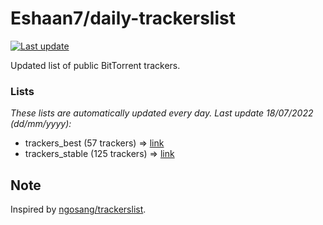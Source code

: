 
# Eshaan7/daily-trackerslist 

[![Last update](https://img.shields.io/badge/Last%20update-18/07/2022-blue.svg)](#)

Updated list of public BitTorrent trackers.

### Lists
*These lists are automatically updated every day. Last update 18/07/2022 (_dd/mm/yyyy_):*

* trackers_best (57 trackers) => [link](https://raw.githubusercontent.com/eshaan7/daily-trackerslist/master/trackers_best.txt)
* trackers_stable (125 trackers) => [link](https://raw.githubusercontent.com/eshaan7/daily-trackerslist/master/trackers_stable.txt)

## Note

Inspired by [ngosang/trackerslist](https://github.com/ngosang/trackerslist).
